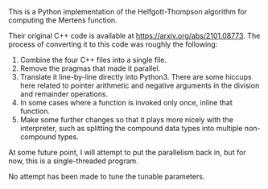 This is a Python implementation of the Helfgott-Thompson algorithm for computing the Mertens function.

Their original C++ code is available at https://arxiv.org/abs/2101.08773.  The process of converting it to this code was roughly the following:

1.  Combine the four C++ files into a single file.
2.  Remove the pragmas that made it parallel.
3.  Translate it line-by-line directly into Python3.  There are some hiccups here related to pointer arithmetic and negative arguments in the division and remainder operations.
4.  In some cases where a function is invoked only once, inline that function.
5.  Make some further changes so that it plays more nicely with the interpreter, such as splitting the compound data types into multiple non-compound types.

At some future point, I will attempt to put the parallelism back in, but for now, this is a single-threaded program.

No attempt has been made to tune the tunable parameters.
